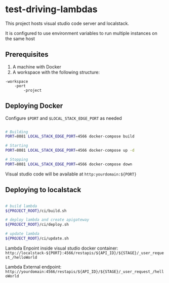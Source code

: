 # test-driving-lambdas

This project hosts visual studio code server and localstack.

It is configured to use environment variables to run multiple instances on the same host

## Prerequisites

1. A machine with Docker
2. A workspace with the following structure:

``` text
-workspace
    -port
        -project
```

## Deploying Docker

Configure `$PORT` and `$LOCAL_STACK_EDGE_PORT` as needed

``` bash

# Building
PORT=8081 LOCAL_STACK_EDGE_PORT=4566 docker-compose build

# Starting
PORT=8081 LOCAL_STACK_EDGE_PORT=4566 docker-compose up -d

# Stopping
PORT=8081 LOCAL_STACK_EDGE_PORT=4566 docker-compose down

```

Visual studio code will be available at `http:yourdomain:${PORT}`

## Deploying to localstack

``` bash

# build lambda
${PROJECT_ROOT}/ci/build.sh

# deploy lambda and create apigateway
${PROJECT_ROOT}/ci/deploy.sh

# update lambda 
${PROJECT_ROOT}/ci/update.sh

```

Lambda Enpoint inside visual studio docker container:  `http://localstack-${PORT}:4566/restapis/${API_ID}/${STAGE}/_user_request_/helloWorld`

Lambda External endpoint: `http://yourdomain:4566/restapis/${API_ID}/${STAGE}/_user_request_/helloWorld`
